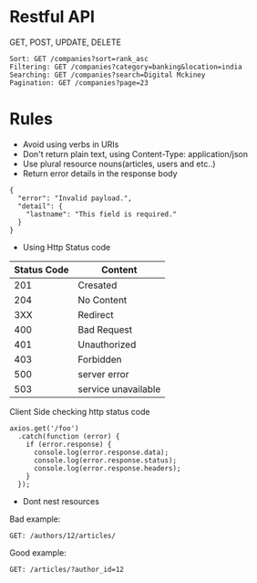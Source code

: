 # Restful API

GET, POST, UPDATE, DELETE

```
Sort: GET /companies?sort=rank_asc
Filtering: GET /companies?category=banking&location=india
Searching: GET /companies?search=Digital Mckiney
Pagination: GET /companies?page=23

```

# Rules

- Avoid using verbs in URIs
- Don't return plain text, using Content-Type: application/json
- Use plural resource nouns(articles, users and etc..)
- Return error details in the response body
```
{
  "error": "Invalid payload.",
  "detail": {
    "lastname": "This field is required."
  }
}
```
- Using Http Status code


| Status Code  | Content |
| ------------- | ------------- |
| 201 | Cresated |
| 204 | No Content |
| 3XX | Redirect |
| 400 | Bad Request |
| 401 | Unauthorized |
| 403 | Forbidden |
| 500 | server error |
| 503 | service unavailable |


Client Side checking http status code

```
axios.get('/foo')
  .catch(function (error) {
    if (error.response) {
      console.log(error.response.data);
      console.log(error.response.status);
      console.log(error.response.headers);
    }
  });
```


- Dont nest resources

Bad example:

```
GET: /authors/12/articles/
```

Good example:

```
GET: /articles/?author_id=12
```


